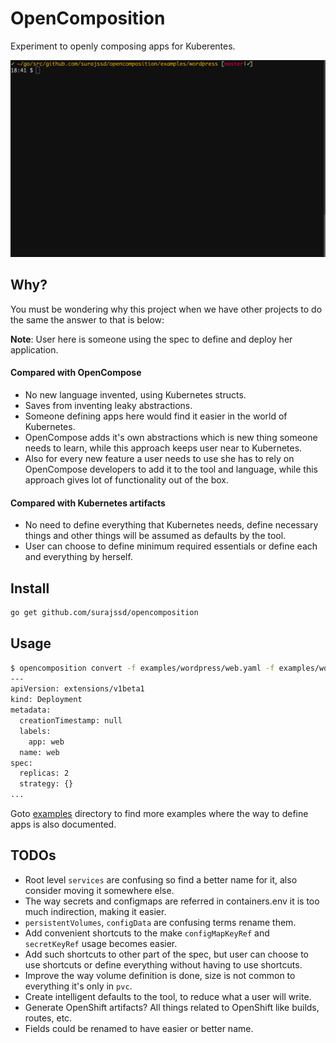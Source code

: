 # OpenComposition

Experiment to openly composing apps for Kuberentes.

![gif](./docs/demo.gif)

## Why?

You must be wondering why this project when we have other projects to do the same
the answer to that is below:

**Note**: User here is someone using the spec to define and deploy her
application.

#### Compared with OpenCompose

* No new language invented, using Kubernetes structs.
* Saves from inventing leaky abstractions.
* Someone defining apps here would find it easier in the world of Kubernetes.
* OpenCompose adds it's own abstractions which is new thing someone needs to
learn, while this approach keeps user near to Kubernetes.
* Also for every new feature a user needs to use she has to rely on OpenCompose
developers to add it to the tool and language, while this approach gives lot of
functionality out of the box.

#### Compared with Kubernetes artifacts

* No need to define everything that Kubernetes needs, define necessary things
and other things will be assumed as defaults by the tool.
* User can choose to define minimum required essentials or define
each and everything by herself.


## Install

```bash
go get github.com/surajssd/opencomposition
```

## Usage

```bash
$ opencomposition convert -f examples/wordpress/web.yaml -f examples/wordpress/db.yaml
---
apiVersion: extensions/v1beta1
kind: Deployment
metadata:
  creationTimestamp: null
  labels:
    app: web
  name: web
spec:
  replicas: 2
  strategy: {}
...
```

Goto [examples](examples) directory to find more examples where the way to define apps is
also documented.


## TODOs

* Root level `services` are confusing so find a better name for it, also consider
moving it somewhere else.
* The way secrets and configmaps are referred in containers.env it is too much
indirection, making it easier.
* `persistentVolumes`, `configData` are confusing terms rename them.
* Add convenient shortcuts to the make `configMapKeyRef` and `secretKeyRef`
usage becomes easier.
* Add such shortcuts to other part of the spec, but user can choose to use
shortcuts or define everything without having to use shortcuts.
* Improve the way volume definition is done, size is not common to everything
it's only in `pvc`.
* Create intelligent defaults to the tool, to reduce what a user will write.
* Generate OpenShift artifacts? All things related to OpenShift like builds,
routes, etc.
* Fields could be renamed to have easier or better name.
